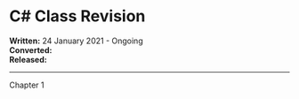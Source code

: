 # C# Class Revision

**Written:** 24 January 2021 - Ongoing  
**Converted:**  
**Released:**

---

Chapter 1